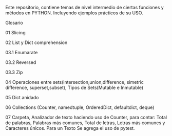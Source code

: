 Este repositorio, contiene temas de nivel intermedio de ciertas funciones y métodos en PYTHON.
Incluyendo ejemplos prácticos de su USO.

Glosario

01 Slicing

02 List y Dict comprehension

03.1 Enumarate

03.2 Reversed

03.3 Zip

04 Operaciones entre sets(intersection,union,difference, simetric difference, superset,subset),         Tipos de Sets(Mutable e Inmutable)

05 Dict anidado

06 Collections (Counter, namedtuple, OrderedDict, defaultdict, deque)

07 Carpeta, Analizador de texto haciendo uso de Counter, para contar: Total de palabras, Palabras más comunes, Total de letras, Letras más comunes y Caracteres únicos. Para un Texto
Se agrega el uso de pytest.
